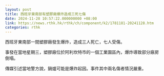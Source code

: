 ```yaml
---
layout: post
title: 西班牙東南部有塑膠廠爆炸造成三死七傷
date: 2024-11-28 10:57:22.000000000 +08:00
link: https://news.rthk.hk/rthk/ch/component/k2/1781181-20241128.htm
categories: rthk
---
```


西班牙東南部一間塑膠廠發生爆炸，造成三人死亡，七人受傷。

事發在當地星期三，塑膠廠位於阿利坎特市的一個工業園區內，爆炸導致部分廠房倒塌。

傳媒引述當地警方說，鍋爐可能是爆炸起因。事件其中兩名傷者情況嚴重。
